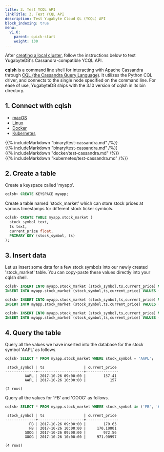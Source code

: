 ```yaml
---
title: 3. Test YCQL API
linkTitle: 3. Test YCQL API
description: Test Yugabyte Cloud QL (YCQL) API
block_indexing: true
menu:
  v1.0:
    parent: quick-start
    weight: 130
---
```


After [creating a local cluster](../create-local-cluster/), follow the instructions below to test YugabyteDB's Cassandra-compatible YCQL API.

[**cqlsh**](http://cassandra.apache.org/doc/latest/tools/cqlsh.html) is a command line shell for interacting with Apache Cassandra through [CQL (the Cassandra Query Language)](http://cassandra.apache.org/doc/latest/cql/index.html). It utilizes the Python CQL driver, and connects to the single node specified on the command line. For ease of use, YugabyteDB ships with the 3.10 version of cqlsh in its bin directory.

## 1. Connect with cqlsh

<ul class="nav nav-tabs nav-tabs-yb">
  <li >
    <a href="#macos" class="nav-link active" id="macos-tab" data-toggle="tab" role="tab" aria-controls="macos" aria-selected="true">
      <i class="fab fa-apple" aria-hidden="true"></i>
      macOS
    </a>
  </li>
  <li>
    <a href="#linux" class="nav-link" id="linux-tab" data-toggle="tab" role="tab" aria-controls="linux" aria-selected="false">
      <i class="fab fa-linux" aria-hidden="true"></i>
      Linux
    </a>
  </li>
  <li>
    <a href="#docker" class="nav-link" id="docker-tab" data-toggle="tab" role="tab" aria-controls="docker" aria-selected="false">
      <i class="fab fa-docker" aria-hidden="true"></i>
      Docker
    </a>
  </li>
  <li >
    <a href="#kubernetes" class="nav-link" id="kubernetes-tab" data-toggle="tab" role="tab" aria-controls="kubernetes" aria-selected="false">
      <i class="fas fa-cubes" aria-hidden="true"></i>
      Kubernetes
    </a>
  </li>
</ul>

<div class="tab-content">
  <div id="macos" class="tab-pane fade show active" role="tabpanel" aria-labelledby="macos-tab">
    {{% includeMarkdown "binary/test-cassandra.md" /%}}
  </div>
  <div id="linux" class="tab-pane fade" role="tabpanel" aria-labelledby="linux-tab">
    {{% includeMarkdown "binary/test-cassandra.md" /%}}
  </div> 
  <div id="docker" class="tab-pane fade" role="tabpanel" aria-labelledby="docker-tab">
    {{% includeMarkdown "docker/test-cassandra.md" /%}}
  </div>
  <div id="kubernetes" class="tab-pane fade" role="tabpanel" aria-labelledby="kubernetes-tab">
    {{% includeMarkdown "kubernetes/test-cassandra.md" /%}}
  </div>
</div>


## 2. Create a table

Create a keyspace called 'myapp'.

```sql
cqlsh> CREATE KEYSPACE myapp;
```


Create a table named 'stock_market' which can store stock prices at various timestamps for different stock ticker symbols.

```sql
cqlsh> CREATE TABLE myapp.stock_market (
  stock_symbol text,
  ts text,
  current_price float,
  PRIMARY KEY (stock_symbol, ts)
);
```



## 3. Insert data

Let us insert some data for a few stock symbols into our newly created 'stock_market' table. You can copy-paste these values directly into your cqlsh shell.

```sql
cqlsh> INSERT INTO myapp.stock_market (stock_symbol,ts,current_price) VALUES ('AAPL','2017-10-26 09:00:00',157.41);
INSERT INTO myapp.stock_market (stock_symbol,ts,current_price) VALUES ('AAPL','2017-10-26 10:00:00',157);
```

```sql
cqlsh> INSERT INTO myapp.stock_market (stock_symbol,ts,current_price) VALUES ('FB','2017-10-26 09:00:00',170.63);
INSERT INTO myapp.stock_market (stock_symbol,ts,current_price) VALUES ('FB','2017-10-26 10:00:00',170.1);
```

```sql
cqlsh> INSERT INTO myapp.stock_market (stock_symbol,ts,current_price) VALUES ('GOOG','2017-10-26 09:00:00',972.56);
INSERT INTO myapp.stock_market (stock_symbol,ts,current_price) VALUES ('GOOG','2017-10-26 10:00:00',971.91);
```

## 4. Query the table

Query all the values we have inserted into the database for the stock symbol 'AAPL' as follows.

```sql
cqlsh> SELECT * FROM myapp.stock_market WHERE stock_symbol = 'AAPL';
```

```
 stock_symbol | ts                  | current_price
--------------+---------------------+---------------
         AAPL | 2017-10-26 09:00:00 |        157.41
         AAPL | 2017-10-26 10:00:00 |           157

(2 rows)
```


Query all the values for 'FB' and 'GOOG' as follows.

```sql
cqlsh> SELECT * FROM myapp.stock_market WHERE stock_symbol in ('FB', 'GOOG');
```

```
 stock_symbol | ts                  | current_price
--------------+---------------------+---------------
           FB | 2017-10-26 09:00:00 |        170.63
           FB | 2017-10-26 10:00:00 |     170.10001
         GOOG | 2017-10-26 09:00:00 |        972.56
         GOOG | 2017-10-26 10:00:00 |     971.90997

(4 rows)
```
